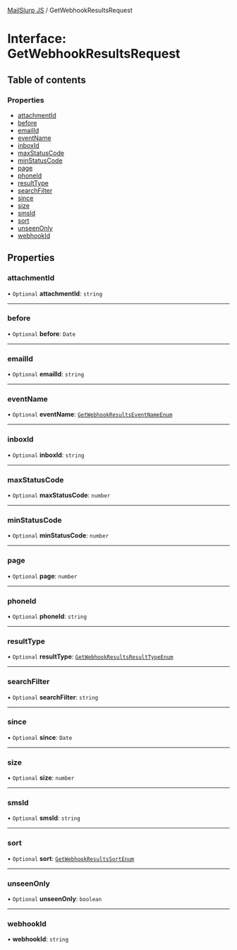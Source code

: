 [MailSlurp JS](../README.md) / GetWebhookResultsRequest

# Interface: GetWebhookResultsRequest

## Table of contents

### Properties

- [attachmentId](GetWebhookResultsRequest.md#attachmentid)
- [before](GetWebhookResultsRequest.md#before)
- [emailId](GetWebhookResultsRequest.md#emailid)
- [eventName](GetWebhookResultsRequest.md#eventname)
- [inboxId](GetWebhookResultsRequest.md#inboxid)
- [maxStatusCode](GetWebhookResultsRequest.md#maxstatuscode)
- [minStatusCode](GetWebhookResultsRequest.md#minstatuscode)
- [page](GetWebhookResultsRequest.md#page)
- [phoneId](GetWebhookResultsRequest.md#phoneid)
- [resultType](GetWebhookResultsRequest.md#resulttype)
- [searchFilter](GetWebhookResultsRequest.md#searchfilter)
- [since](GetWebhookResultsRequest.md#since)
- [size](GetWebhookResultsRequest.md#size)
- [smsId](GetWebhookResultsRequest.md#smsid)
- [sort](GetWebhookResultsRequest.md#sort)
- [unseenOnly](GetWebhookResultsRequest.md#unseenonly)
- [webhookId](GetWebhookResultsRequest.md#webhookid)

## Properties

### attachmentId

• `Optional` **attachmentId**: `string`

___

### before

• `Optional` **before**: `Date`

___

### emailId

• `Optional` **emailId**: `string`

___

### eventName

• `Optional` **eventName**: [`GetWebhookResultsEventNameEnum`](../enums/GetWebhookResultsEventNameEnum.md)

___

### inboxId

• `Optional` **inboxId**: `string`

___

### maxStatusCode

• `Optional` **maxStatusCode**: `number`

___

### minStatusCode

• `Optional` **minStatusCode**: `number`

___

### page

• `Optional` **page**: `number`

___

### phoneId

• `Optional` **phoneId**: `string`

___

### resultType

• `Optional` **resultType**: [`GetWebhookResultsResultTypeEnum`](../enums/GetWebhookResultsResultTypeEnum.md)

___

### searchFilter

• `Optional` **searchFilter**: `string`

___

### since

• `Optional` **since**: `Date`

___

### size

• `Optional` **size**: `number`

___

### smsId

• `Optional` **smsId**: `string`

___

### sort

• `Optional` **sort**: [`GetWebhookResultsSortEnum`](../enums/GetWebhookResultsSortEnum.md)

___

### unseenOnly

• `Optional` **unseenOnly**: `boolean`

___

### webhookId

• **webhookId**: `string`

